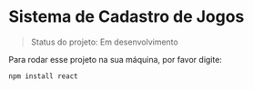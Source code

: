 # Sistema de Cadastro de Jogos

> Status do projeto: Em desenvolvimento

Para rodar esse projeto na sua máquina, por favor digite:

```
npm install react
``` 


